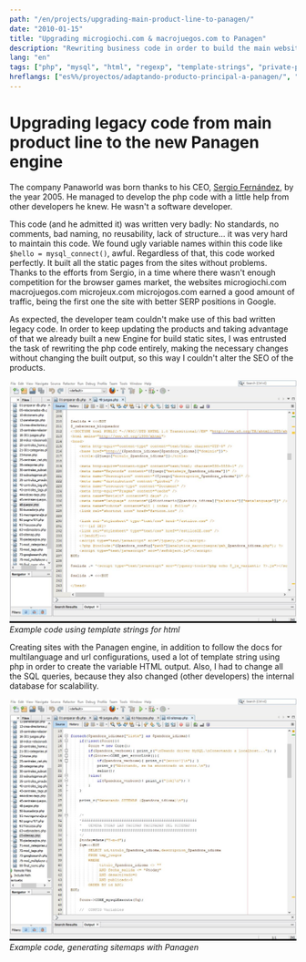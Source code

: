 ```yaml
---
path: "/en/projects/upgrading-main-product-line-to-panagen/"
date: "2010-01-15"
title: "Upgrading microgiochi.com & macrojuegos.com to Panagen"
description: "Rewriting business code in order to build the main websites using Panagen"
lang: "en"
tags: ["php", "mysql", "html", "regexp", "template-strings", "private-project"]
hreflangs: ["es%%/proyectos/adaptando-producto-principal-a-panagen/", "en%%/en/projects/upgrading-main-product-line-to-panagen/"]
---
```

# Upgrading legacy code from main product line to the new Panagen engine

The company Panaworld was born thanks to his CEO, [Sergio Fernández](https://es.linkedin.com/in/sergio-fernandez-giribets-25805717 "Panaworld's CEO LinkedIn"), by the year 2005. He managed to develop the php code with a little help from other developers he knew. He wasn't a software developer.

This code (and he admitted it) was written very badly: No standards, no comments, bad naming, no reusability, lack of structure... it was very hard to maintain this code. We found ugly variable names within this code like `$hello = mysql_connect()`, awful. Regardless of that, this code worked perfectly. It built all the static pages from the sites without problems. Thanks to the efforts from Sergio, in a time where there wasn't enough competition for the browser games market, the websites microgiochi.com macrojuegos.com microjeux.com microjogos.com earned a good amount of traffic, being the first one the site with better SERP positions in Google.

As expected, the developer team couldn't make use of this bad written legacy code. In order to keep updating the products and taking advantage of that we already built a new Engine for build static sites, I was entrusted the task of rewriting the php code entirely, making the necessary changes without changing the built output, so this way I couldn't alter the SEO of the products.

![Panagen, html templating](panagen-template-strings.jpg)
*Example code using template strings for html*

Creating sites with the Panagen engine, in addition to follow the docs for multilanguage and url configurations, used a lot of template string using php in order to create the variable HTML output. Also, I had to change all the SQL queries, because they also changed (other developers) the internal database for scalability.

![Panagen, generating sitemaps](panagen-sitemap.jpg)
*Example code, generating sitemaps with Panagen*
